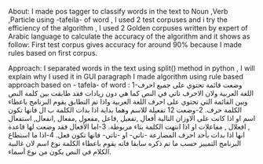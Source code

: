 About:
I made pos tagger to classify words in the text to Noun ,Verb ,Particle using -tafeila- of word , I used 2 test corpuses and i try the efficiency of the algorithm , I used 2 Golden corpuses written by expert of Arabic language to calculate the accuracy of the algorithm and it shows as follow:
First test corpus gives accuracy for around 90% because I made rules based on first corpus.

Approach:
I separated words in the text using split() method in python , I will explain why I used it in GUI paragraph
I made algorithm using rule based approach based on - tafela- of word :
1-وضعت قائمة تحتوي على جميع احرف اللغة العربية ولان الاحرف تاتي في النص كما هي دون زيادات فقد طابقت بين كلمة النص وبين القائمة التي تحتوي على احرف اللغة العربية واذا تم التطابق يقوم البرنامج باعطاء الكلمة حرف.
2-وضعت 12 تفعيلة للاسم وهما بداية اذا بدات الكلمة ب ال فانها تكون اسم او اذا كانت على الاوزان التالية أفعال ,تفعيل ,فاعل ,مفعول ,مفعال ,انفعال, استفعال , افعلال , مفاعلات او اذا انتهت الكلمة بتاء مربوطة.
3-اما الأفعال فقد وضعت لها قاعدة انها اذا بدات بأحد احرف المضارعة -ناتي- او -تاتي- فانها تكون فعل.
4-اذا ما استطاع البرنامج التمييز حسب ما تم ذكره سابقا فانه يقوم باعطاء الكلمة نوع اسم لان غالبية الكلام في النص يكون من نوع أسماء.
